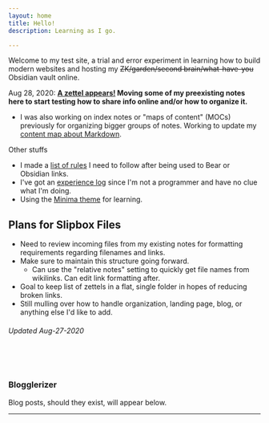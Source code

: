 ```yaml
---
layout: home
title: Hello!
description: Learning as I go.

---
```


Welcome to my test site, a trial and error experiment in learning how to build modern websites and hosting my ~~ZK/garden/second brain/what-have-you~~ Obsidian vault online.

Aug 28, 2020: **[A zettel appears!](zets/202007251031-what-is-markdown.md) Moving some of my preexisting notes here to start testing how to share info online and/or how to organize it.**
- I was also working on index notes or "maps of content" (MOCs) previously for organizing bigger groups of notes. Working to update my [content map about Markdown](mocs/🟣MARKDOWN.md).


Other stuffs
- I made a [list of rules](one_pagers/new_format_rules.md) I need to follow after being used to Bear or Obsidian links.
- I've got an [experience log](one_pagers/xp_log.md) since I'm not a programmer and have no clue what I'm doing.
- Using the [Minima theme](https://github.com/jekyll/minima) for learning.

## Plans for Slipbox Files
- Need to review incoming files from my existing notes for formatting requirements regarding filenames and links.
- Make sure to maintain this structure going forward.
	- Can use the "relative notes" setting to quickly get file names from wikilinks. Can edit link formatting after.
- Goal to keep list of zettels in a flat, single folder in hopes of reducing broken links.
- Still mulling over how to handle organization, landing page, blog, or anything else I'd like to add.

###### Updated Aug-27-2020
<br><br>

### Blogglerizer
Blog posts, should they exist, will appear below.

---

